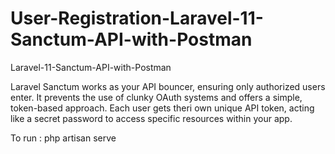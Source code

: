 # User-Registration-Laravel-11-Sanctum-API-with-Postman
Laravel-11-Sanctum-API-with-Postman

Laravel Sanctum works as your API bouncer, ensuring only authorized users enter. It prevents the use of clunky OAuth systems and offers a simple, token-based approach. Each user gets theri own unique API token, acting like a secret password to access specific resources within your app.

To run : php artisan serve


